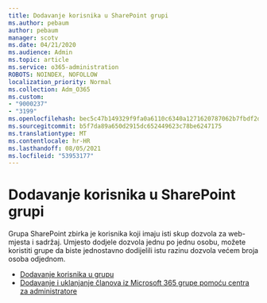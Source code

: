```yaml
---
title: Dodavanje korisnika u SharePoint grupi
ms.author: pebaum
author: pebaum
manager: scotv
ms.date: 04/21/2020
ms.audience: Admin
ms.topic: article
ms.service: o365-administration
ROBOTS: NOINDEX, NOFOLLOW
localization_priority: Normal
ms.collection: Adm_O365
ms.custom:
- "9000237"
- "3199"
ms.openlocfilehash: bec5c47b149329f9fa0a6110c6340a1271620787062b7fbdf2d8d4b96b97b202
ms.sourcegitcommit: b5f7da89a650d2915dc652449623c78be6247175
ms.translationtype: MT
ms.contentlocale: hr-HR
ms.lasthandoff: 08/05/2021
ms.locfileid: "53953177"
---
```

# <a name="add-users-to-a-sharepoint-group"></a>Dodavanje korisnika u SharePoint grupi

Grupa SharePoint zbirka je korisnika koji imaju isti skup dozvola za web-mjesta i sadržaj. Umjesto dodjele dozvola jednu po jednu osobu, možete koristiti grupe da biste jednostavno dodijelili istu razinu dozvola većem broja osoba odjednom.

- [Dodavanje korisnika u grupu](https://docs.microsoft.com/sharepoint/customize-sharepoint-site-permissions#add-users-to-a-group)
- [Dodavanje i uklanjanje članova iz Microsoft 365 grupe pomoću centra za administratore](https://docs.microsoft.com/microsoft-365/admin/create-groups/add-or-remove-members-from-groups)